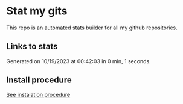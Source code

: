 # Stat my gits

This repo is an automated stats builder for all my github repositories.

## Links to stats


Generated on 10/19/2023 at 00:42:03 in 0 min, 1 seconds.

## Install procedure

[See instalation procedure](./src/install.md)

